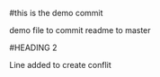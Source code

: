 #this is the demo commit

demo file to commit readme to master

#HEADING 2

Line added to create conflit